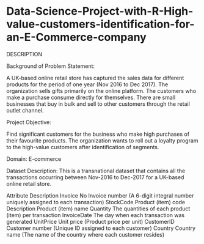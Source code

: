 # Data-Science-Project-with-R-High-value-customers-identification-for-an-E-Commerce-company

DESCRIPTION

Background of Problem Statement:

A UK-based online retail store has captured the sales data for different products for the period of one year (Nov 2016 to Dec 2017).
The organization sells gifts primarily on the online platform. 
The customers who make a purchase consume directly for themselves. 
There are small businesses that buy in bulk and sell to other customers through the retail outlet channel.

Project Objective:

Find significant customers for the business who make high purchases of their favourite products. 
The organization wants to roll out a loyalty program to the high-value customers after identification of segments.

Domain: E-commerce

Dataset Description:
This is a transnational dataset that contains all the transactions occurring between Nov-2016 to Dec-2017 for a UK-based online retail store.
 
Attribute	    Description
Invoice No	  Invoice number (A 6-digit integral number uniquely assigned to each transaction)
StockCode	    Product (item) code
Description 	Product (item) name
Quantity 	    The quantities of each product (item) per transaction
InvoiceDate	  The day when each transaction was generated
UnitPrice	    Unit price (Product price per unit)
CustomerID	  Customer number (Unique ID assigned to each customer)
Country	      Country name (The name of the country where each customer resides)
